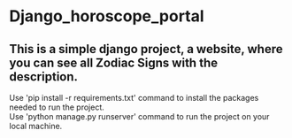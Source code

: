 # Django_horoscope_portal
## This is a simple django project, a website, where you can see all Zodiac Signs with the description.

Use 'pip install -r requirements.txt' command to install the packages needed to run the project. <br>
Use 'python manage.py runserver' command to run the project on your local machine.
